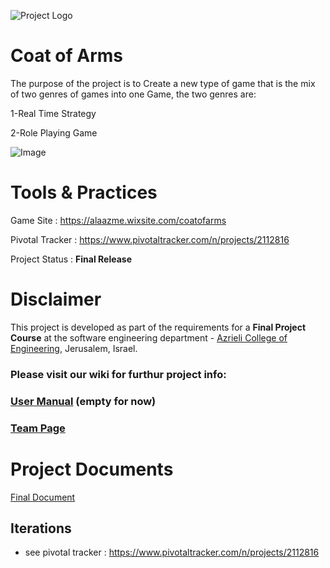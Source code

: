 ![Project Logo](https://github.com/mustafa12332/CoatOfArms/blob/master/Images/logo.png)
# Coat of Arms
The purpose of the project is to Create a new type of game that is the mix of two genres of games into one Game, the two genres are:

1-Real Time Strategy

2-Role Playing Game


![Image](https://github.com/mustafa12332/CoatOfArms/blob/master/Images/attack.png)

 
# Tools & Practices

Game Site : https://alaazme.wixsite.com/coatofarms

Pivotal Tracker : https://www.pivotaltracker.com/n/projects/2112816

Project Status : **Final Release**
 

# Disclaimer
This project is developed as part of the requirements for a **Final Project Course** at the software engineering department - [Azrieli College of Engineering](http://www.jce.ac.il/), Jerusalem, Israel.


### Please visit our wiki for furthur project info: 

### [User Manual](../../wiki/user-manual) (empty for now)

### [Team Page](../../wiki/team)

 # Project Documents
[Final Document](https://github.com/mustafa12332/CoatOfArms/blob/master/docs/%D7%93%D7%95%D7%97%20%D7%A1%D7%95%D7%A4%D7%99.docx)
  
  ## Iterations
  - see pivotal tracker : https://www.pivotaltracker.com/n/projects/2112816
  
 
 
